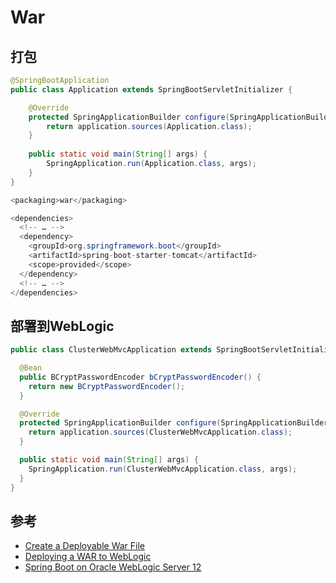 # War

## 打包

``` java
@SpringBootApplication
public class Application extends SpringBootServletInitializer {

    @Override
    protected SpringApplicationBuilder configure(SpringApplicationBuilder application) {
        return application.sources(Application.class);
    }
  
    public static void main(String[] args) {
        SpringApplication.run(Application.class, args);
    }
}
```

``` java
<packaging>war</packaging>
```

``` java
<dependencies>
  <!-- … -->
  <dependency>
    <groupId>org.springframework.boot</groupId>
    <artifactId>spring-boot-starter-tomcat</artifactId>
    <scope>provided</scope>
  </dependency>
  <!-- … -->
</dependencies>
```


## 部署到WebLogic

``` java
public class ClusterWebMvcApplication extends SpringBootServletInitializer implements WebApplicationInitializer {

  @Bean
  public BCryptPasswordEncoder bCryptPasswordEncoder() {
    return new BCryptPasswordEncoder();
  }

  @Override
  protected SpringApplicationBuilder configure(SpringApplicationBuilder application) {
    return application.sources(ClusterWebMvcApplication.class); 
  }

  public static void main(String[] args) {
    SpringApplication.run(ClusterWebMvcApplication.class, args);
  }
}
```

## 参考

- [Create a Deployable War File](https://docs.spring.io/spring-boot/docs/current/reference/html/howto-traditional-deployment.html)
- [Deploying a WAR to WebLogic](https://docs.spring.io/spring-boot/docs/current/reference/html/howto-traditional-deployment.html#howto-weblogic)
- [Spring Boot on Oracle WebLogic Server 12](http://www.virtual7.de/blog/2016/07/oracle-weblogic-server-spring-boot/)
